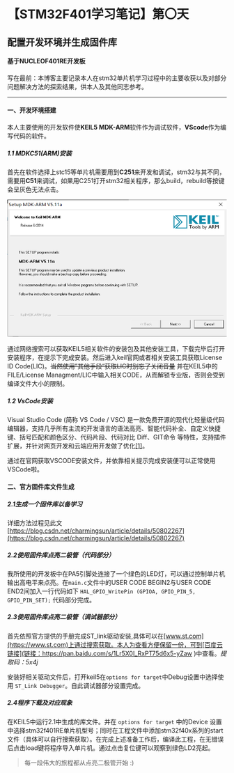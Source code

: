 【STM32F401学习笔记】第〇天
===================
配置开发环境并生成固件库
--
#### 基于NUCLEOF401RE开发板

写在最前：本博客主要记录本人在stm32单片机学习过程中的主要收获以及对部分问题解决方法的探索结果，供本人及其他同志参考。

---------

#### 一、开发环境搭建
本人主要使用的开发软件使**KEIL5 MDK-ARM**软件作为调试软件，**VScode**作为编写代码的软件。

##### 1.1 MDKC51(ARM)安装

首先在软件选择上stc15等单片机需要用到**C251**来开发和调试，stm32与其不同，需要用**C51**来调试，如果用C251打开stm32相关程序，那么build，rebuild等按键会呈灰色无法点击。

![安装界面](https://github.com/Faxci-yet/Faxci-yet.github.io/blob/master/img/_2021-7-29_keil_install_1.png?raw=true)

通过网络搜索可以获取KEIL5相关软件的安装包及其他安装工具，下载完毕后打开安装程序，在提示下完成安装。然后进入keil官网或者相关安装工具获取License ID Code(LIC)。~~当然使用”其他手段“获取LIC时别忘了关闭音量~~ 并在KEIL5中的FILE/License Managment/LIC中输入相关CODE，从而解锁专业版，否则会受到编译文件大小的限制。

##### 1.2 VsCode安装

Visual Studio Code (简称 VS Code / VSC) 是一款免费开源的现代化轻量级代码编辑器，支持几乎所有主流的开发语言的语法高亮、智能代码补全、自定义快捷键、括号匹配和颜色区分、代码片段、代码对比 Diff、GIT命令 等特性，支持插件扩展，并针对网页开发和云端应用开发做了优化[[1]](https://juejin.cn/post/6844903624162672648)。

通过在官网获取VSCODE安装文件，并依靠相关提示完成安装便可以正常使用VSCode啦。

#### 二、官方固件库文件生成

##### 2.1生成一个固件库以备学习

详细方法过程见此文[https://blog.csdn.net/charmingsun/article/details/50802267](https://blog.csdn.net/charmingsun/article/details/50802267)

##### 2.2使用固件库点亮二极管（代码部分）

我所使用的开发板中在PA5引脚处连接了一个绿色的LED灯，可以通过控制单片机输出高电平来点亮。在`main.c`文件中的USER CODE BEGIN2与USER CODE END2间加入一行代码如下
```HAL_GPIO_WritePin (GPIOA, GPIO_PIN_5, GPIO_PIN_SET);```
代码部分完成。

##### 2.3使用固件库点亮二极管（调试器部分）

首先依照官方提供的手册完成ST_link驱动安装,具体可以在[www.st.com](https://www.st.com)上通过搜索获取。本人为查看方便保留一份，可到[百度云链接](链接：https://pan.baidu.com/s/1Lr5X0I_RxPT75d6x5-yZaw )中查看。*提取码：5x4j*

安装好相关驱动文件后，打开keil5在`options for target`中Debug设置中选择使用 `ST_Link Debugger`。自此调试器部分设置完成。

##### 2.4程序下载及对应现象
在KEIL5中运行2.1中生成的库文件。并在 `options for target` 中的Device 设置中选择stm32f401RE单片机型号；同时在工程文件中添加stm32f40x系列的start文件（具体可以自行搜索获取）。在完成上述准备工作后，编译此工程，在无错误后点击load键将程序导入单片机。通过点击复位键可以观察到绿色LD2亮起。
>每一段伟大的旅程都从点亮二极管开始 :)

